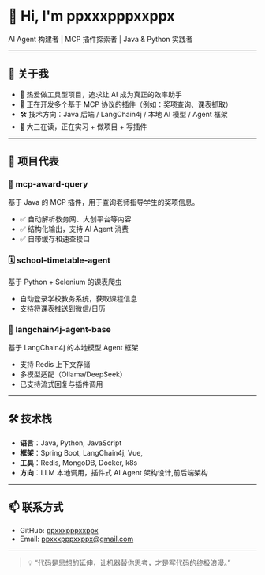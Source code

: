 # 👋 Hi, I'm ppxxxpppxxppx

AI Agent 构建者 | MCP 插件探索者 | Java & Python 实践者

---

## 🧠 关于我

- 🎯 热爱做工具型项目，追求让 AI 成为真正的效率助手
- 🧩 正在开发多个基于 MCP 协议的插件（例如：奖项查询、课表抓取）
- 🛠 技术方向：Java 后端 / LangChain4j / 本地 AI 模型 / Agent 框架
- 📍 大三在读，正在实习 + 做项目 + 写插件

---

## 🚧 项目代表

### 🧠 mcp-award-query
基于 Java 的 MCP 插件，用于查询老师指导学生的奖项信息。
- ✅ 自动解析教务网、大创平台等内容
- ✅ 结构化输出，支持 AI Agent 消费
- ✅ 自带缓存和速查接口

### 🗓️ school-timetable-agent
基于 Python + Selenium 的课表爬虫
- 自动登录学校教务系统，获取课程信息
- 支持将课表推送到微信/日历

### 🤖 langchain4j-agent-base
基于 LangChain4j 的本地模型 Agent 框架
- 支持 Redis 上下文存储
- 多模型适配（Ollama/DeepSeek）
- 已支持流式回复与插件调用

---

## 🛠 技术栈

- **语言**：Java, Python, JavaScript
- **框架**：Spring Boot, LangChain4j, Vue,
- **工具**：Redis, MongoDB, Docker, k8s
- **方向**：LLM 本地调用，插件式 AI Agent 架构设计,前后端架构

---

## 📫 联系方式

- GitHub: [ppxxxpppxxppx](https://github.com/ppxxxpppxxppx)
- Email: ppxxxpppxxppx@gmail.com


---

> 💡 “代码是思想的延伸，让机器替你思考，才是写代码的终极浪漫。”
